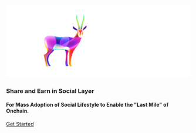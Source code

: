 <h2 class='flex justify-center pt-20 pb-4 max-sm:py-6'>
  <a href='//nextme.one'><img src="assets/images/logo/logo_pro.svg" /></a>
</h2>

<h3 class='text-3xl py-2'>Share and Earn in Social Layer</h3>
<h4 class='pb-12'>For Mass Adoption of Social Lifestyle to Enable the "Last Mile" of Onchain.</h4>

[Get Started](README.md)

